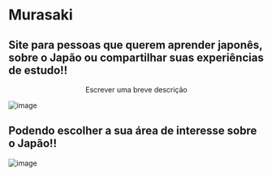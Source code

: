 # Murasaki
## Site para pessoas que querem aprender japonês, sobre o Japão ou compartilhar suas experiências de estudo!!
<p align="center">Escrever uma breve descrição</p>

![image](https://github.com/luisgomes2002/siteReact/assets/85139913/71b208ad-3da4-454a-ac56-cb42e27c7942)

## Podendo escolher a sua área de interesse sobre o Japão!!

![image](https://github.com/luisgomes2002/siteReact/assets/85139913/e886a6d6-93cd-4a16-aded-749de8b8af90)
